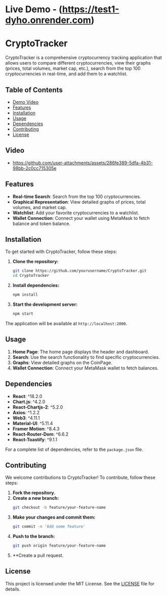 # Live Demo - (https://test1-dyho.onrender.com)

# CryptoTracker

CryptoTracker is a comprehensive cryptocurrency tracking application that allows users to compare different cryptocurrencies, view their graphs (prices, total volumes, market cap, etc.), search from the top 100 cryptocurrencies in real-time, and add them to a watchlist.

## Table of Contents
- [Demo Video](#video)
- [Features](#features)
- [Installation](#installation)
- [Usage](#usage)
- [Dependencies](#dependencies)
- [Contributing](#contributing)
- [License](#license)

## Video
- https://github.com/user-attachments/assets/286fe389-5dfa-4b31-98bb-2c0cc715305e

## Features

- **Real-time Search**: Search from the top 100 cryptocurrencies.
- **Graphical Representation**: View detailed graphs of prices, total volumes, and market cap.
- **Watchlist**: Add your favorite cryptocurrencies to a watchlist.
- **Wallet Connection**: Connect your wallet using MetaMask to fetch balance and token balance.

## Installation

To get started with CryptoTracker, follow these steps:

1. **Clone the repository:**
    ```bash
    git clone https://github.com/yourusername/CryptoTracker.git
    cd CryptoTracker
    ```

2. **Install dependencies:**
    ```bash
    npm install
    ```

3. **Start the development server:**
    ```bash
    npm start
    ```

The application will be available at `http://localhost:2000`.

## Usage

1. **Home Page**: The home page displays the header and dashboard.
2. **Search**: Use the search functionality to find specific cryptocurrencies.
3. **Graphs**: View detailed graphs on the CoinPage.
4. **Wallet Connection**: Connect your MetaMask wallet to fetch balances.


## Dependencies

- **React**: ^18.2.0
- **Chart.js**: ^4.2.0
- **React-Chartjs-2**: ^5.2.0
- **Axios**: ^1.2.2
- **Web3**: ^4.11.1
- **Material-UI**: ^5.11.4
- **Framer Motion**: ^8.4.3
- **React-Router-Dom**: ^6.6.2
- **React-Toastify**: ^9.1.1

For a complete list of dependencies, refer to the `package.json` file.

## Contributing

We welcome contributions to CryptoTracker! To contribute, follow these steps:

1. **Fork the repository.**
2. **Create a new branch:**
    ```bash
    git checkout -b feature/your-feature-name
    ```
3. **Make your changes and commit them:**
    ```bash
    git commit -m 'Add some feature'
    ```
4. **Push to the branch:**
    ```bash
    git push origin feature/your-feature-name
    ```
5. **Create a pull request.

## License

This project is licensed under the MIT License. See the [LICENSE](LICENSE) file for details.



